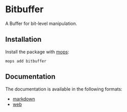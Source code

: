 # Bitbuffer
A Buffer for bit-level manipulation.

## Installation
Install the package with [mops](https://mops.one/):
```
mops add bitbuffer
```

## Documentation
The documentation is available in the following formats:
- [markdown](./docs/index.md)
- [web](https://natlabs.github.io/BitBuffer)
